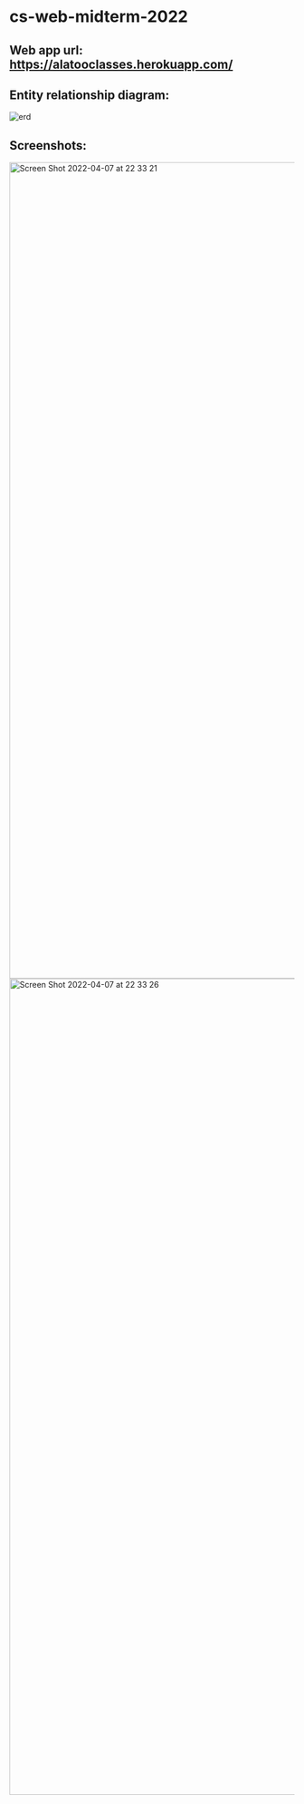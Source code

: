 # cs-web-midterm-2022

## Web app url: https://alatooclasses.herokuapp.com/

## Entity relationship diagram:
![erd](https://user-images.githubusercontent.com/50268957/162252720-d0388f0f-ce73-4cf0-b93d-d3ad69094cf2.jpeg)

## Screenshots:
<img width="1440" alt="Screen Shot 2022-04-07 at 22 33 21" src="https://user-images.githubusercontent.com/50268957/162253108-49da55ea-a9a3-4070-89ee-f8dcbefb7a08.png">
<img width="1440" alt="Screen Shot 2022-04-07 at 22 33 26" src="https://user-images.githubusercontent.com/50268957/162253094-77714cf5-5be7-4191-9d2c-bf343222fb8b.png">
